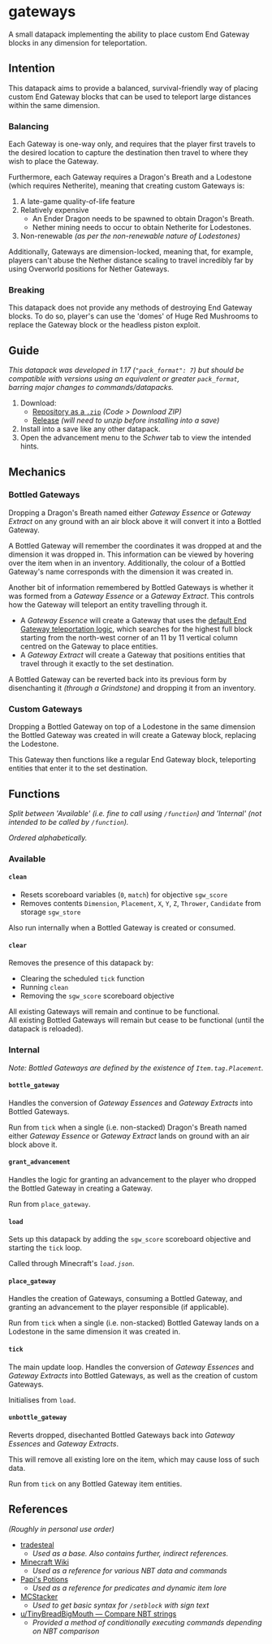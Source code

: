 # gateways

A small datapack implementing the ability to place custom End Gateway blocks in any dimension for teleportation.

## Intention

This datapack aims to provide a balanced, survival-friendly way of placing custom End Gateway blocks that can be used to teleport large distances within the same dimension.

### Balancing
Each Gateway is one-way only, and requires that the player first travels to the desired location to capture the destination then travel to where they wish to place the Gateway.

Furthermore, each Gateway requires a Dragon's Breath and a Lodestone (which requires Netherite), meaning that creating custom Gateways is:
1. A late-game quality-of-life feature
2. Relatively expensive
    - An Ender Dragon needs to be spawned to obtain Dragon's Breath.
    - Nether mining needs to occur to obtain Netherite for Lodestones.
3. Non-renewable *(as per the non-renewable nature of Lodestones)*

Additionally, Gateways are dimension-locked, meaning that, for example, players can't abuse the Nether distance scaling to travel incredibly far by using Overworld positions for Nether Gateways.

### Breaking
This datapack does not provide any methods of destroying End Gateway blocks. To do so, player's can use the 'domes' of Huge Red Mushrooms to replace the Gateway block or the headless piston exploit.

## Guide
*This datapack was developed in 1.17 (`"pack_format": 7`) but should be compatible with versions using an equivalent or greater `pack_format`, barring major changes to commands/datapacks.*

1. Download:
    - [Repository as a `.zip`](https://github.com/itsschwer/gateways/archive/refs/heads/master.zip) *(Code > Download ZIP)*
    - [Release](https://github.com/itsschwer/gateways/releases) *(will need to unzip before installing into a save)*
2. Install into a save like any other datapack.
3. Open the advancement menu to the *Schwer* tab to view the intended hints.

## Mechanics

### Bottled Gateways

Dropping a Dragon's Breath named either *Gateway Essence* or *Gateway Extract* on any ground with an air block above it will convert it into a Bottled Gateway.

A Bottled Gateway will remember the coordinates it was dropped at and the dimension it was dropped in. This information can be viewed by hovering over the item when in an inventory. Additionally, the colour of a Bottled Gateway's name corresponds with the dimension it was created in.

Another bit of information remembered by Bottled Gateways is whether it was formed from a *Gateway Essence* or a *Gateway Extract*. This controls how the Gateway will teleport an entity travelling through it.
- A *Gateway Essence* will create a Gateway that uses the [default End Gateway teleportation logic](https://minecraft.fandom.com/wiki/End_gateway#Behavior), which searches for the highest full block starting from the north-west corner of an 11 by 11 vertical column centred on the Gateway to place entities.
- A *Gateway Extract* will create a Gateway that positions entities that travel through it exactly to the set destination.

A Bottled Gateway can be reverted back into its previous form by disenchanting it *(through a Grindstone)* and dropping it from an inventory.

### Custom Gateways

Dropping a Bottled Gateway on top of a Lodestone in the same dimension the Bottled Gateway was created in will create a Gateway block, replacing the Lodestone.

This Gateway then functions like a regular End Gateway block, teleporting entities that enter it to the set destination.

## Functions
*Split between 'Available' (i.e. fine to call using `/function`) and 'Internal' (not intended to be called by `/function`).*

*Ordered alphabetically.*

### Available

#### `clean`
- Resets scoreboard variables (`0`, `match`) for objective `sgw_score`
- Removes contents `Dimension`, `Placement`, `X`, `Y`, `Z`, `Thrower`, `Candidate` from storage `sgw_store`

Also run internally when a Bottled Gateway is created or consumed.

#### `clear`
Removes the presence of this datapack by:
- Clearing the scheduled `tick` function
- Running `clean`
- Removing the `sgw_score` scoreboard objective

All existing Gateways will remain and continue to be functional.
<br/>
All existing Bottled Gateways will remain but cease to be functional (until the datapack is reloaded).

### Internal
*Note: Bottled Gateways are defined by the existence of `Item.tag.Placement`.*

#### `bottle_gateway`
Handles the conversion of *Gateway Essences* and *Gateway Extracts* into Bottled Gateways.

Run from `tick` when a single (i.e. non-stacked) Dragon's Breath named either *Gateway Essence* or *Gateway Extract* lands on ground with an air block above it.

#### `grant_advancement`
Handles the logic for granting an advancement to the player who dropped the Bottled Gateway in creating a Gateway.

Run from `place_gateway`.

#### `load`
Sets up this datapack by adding the `sgw_score` scoreboard objective and starting the `tick` loop.

Called through Minecraft's *`load.json`*.

#### `place_gateway`
Handles the creation of Gateways, consuming a Bottled Gateway, and granting an advancement to the player responsible (if applicable).

Run from `tick` when a single (i.e. non-stacked) Bottled Gateway lands on a Lodestone in the same dimension it was created in.

#### `tick`
The main update loop. Handles the conversion of *Gateway Essences* and *Gateway Extracts* into Bottled Gateways, as well as the creation of custom Gateways.

Initialises from `load`.

#### `unbottle_gateway`
Reverts dropped, disechanted Bottled Gateways back into *Gateway Essences* and *Gateway Extracts*.

This will remove all existing lore on the item, which may cause loss of such data.

Run from `tick` on any Bottled Gateway item entities.

## References
*(Roughly in personal use order)*
- [tradesteal](https://github.com/itsschwer/tradesteal)
    - *Used as a base. Also contains further, indirect references.*
- [Minecraft Wiki](https://minecraft.fandom.com/wiki/Minecraft_Wiki)
    - *Used as a reference for various NBT data and commands*
- [Papi's Potions](https://www.planetminecraft.com/data-pack/papi-s-potions/)
    - *Used as a reference for predicates and dynamic item lore*
- [MCStacker](https://mcstacker.net/)
    - *Used to get basic syntax for `/setblock` with sign text*
- [u/TinyBreadBigMouth — Compare NBT strings](https://old.reddit.com/r/MinecraftCommands/comments/a3kg1x/most_efficient_way_to_compare_strings_in_114/)
    - *Provided a method of conditionally executing commands depending on NBT comparison*
